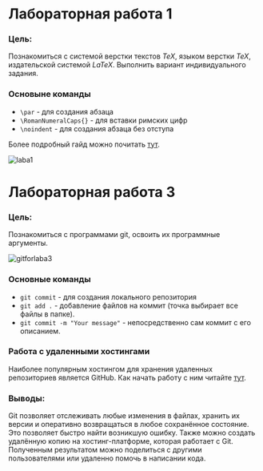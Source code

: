 # Лабораторная работа 1

### Цель:

Познакомиться с системой верстки текстов *TeX*, языком верстки *TeX*, издательской системой *LaTeX*. Выполнить вариант индивидуального задания.

### Основыне команды 

* `\par` - для создания aбзаца
* `\RomanNumeralCaps{}` - для вставки римских цифр
* `\noindent` - для создания абзаца без отступа

Более подробный гайд можно почитать [тут](https://www.overleaf.com/learn/latex/Learn_LaTeX_in_30_minutes).

![laba1](https://github.com/user-attachments/assets/796be693-5d64-4108-989d-3449c82f20cd)

# Лабораторная работа 3

### Цель:

Познакомиться с программами git, освоить их программные аргументы.

![gitforlaba3](https://github.com/user-attachments/assets/94ec80e7-636e-4c3f-afea-f7107b195124)

### Основные команды

* `git commit` - для создания локального репозитория
* `git add .` - добавление файлов на коммит (точка выбирает все файлы в папке).
* `git commit -m "Your message"` - непосредственно сам коммит с его описанием.

### Работа с удаленными хостингами

Наиболее популярным хостингом для хранения удаленных репозиториев является GitHub.
Как начать работу с ним читайте [тут](https://ru.hexlet.io/courses/intro_to_git/lessons/github/theory_unit).

### Выводы:

Git позволяет отслеживать любые изменения в файлах, хранить их версии и оперативно возвращаться в любое сохранённое состояние. Это позволяет быстро найти возникшую ошибку. Также можно создать удалённую копию на хостинг-платформе, которая работает с Git. Полученным результатом можно поделиться с другими пользователями или удаленно помочь в написании кода.


